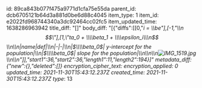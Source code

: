 id: 89ca843b077f475a9771d1cfa75e55da
parent_id: dcb6705121b64d3a881d0be6d88c4045
item_type: 1
item_id: e2022fd968744340a3dc92464cc02fc5
item_updated_time: 1638286963942
title_diff: "[]"
body_diff: "[{\"diffs\":[[0,\"_i = \\\\be\"],[-1,\"\\\n$$\"],[1,\"ta_0 + \\\\beta_1 + \\\\epsilon_i\\\n$$\\\n\\\n|name|def|\\\n|-|-|\\\n|$\\\\beta_0$| y-intercept for the population|\\\n|$\\\\beta_0$| slope for the population|\\\n\\\n\\\n![IMG_1519.jpg](:/3b037283396d43279242e77ba832be6c)\\\n\\\n\"]],\"start1\":36,\"start2\":36,\"length1\":11,\"length2\":194}]"
metadata_diff: {"new":{},"deleted":[]}
encryption_cipher_text: 
encryption_applied: 0
updated_time: 2021-11-30T15:43:12.237Z
created_time: 2021-11-30T15:43:12.237Z
type_: 13